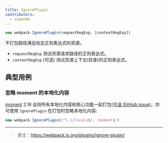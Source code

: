 ```yaml
---
title: IgnorePlugin
contributors:
  - simon04
---
```


```js
new webpack.IgnorePlugin(requestRegExp, [contextRegExp])
```

不打包路径满足给定正则表达式的资源。

* `requestRegExp` 测试资源请求路径的正则表达式。
* `contextRegExp` (可选) 测试资源上下文(目录)的正则表达式。

## 典型用例

### 忽略 moment 的本地化内容

[moment](https://momentjs.com/) 2.18 会将所有本地化内容和核心功能一起打包(见[该 GitHub issue](https://github.com/moment/moment/issues/2373))。你可使用 `IgnorePlugin` 在打包时忽略本地化内容:

```js
new webpack.IgnorePlugin(/^\.\/locale$/, /moment$/)
```

***

> 原文：https://webpack.js.org/plugins/ignore-plugin/